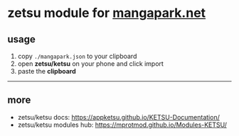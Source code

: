 # zetsu module for [mangapark.net](https://mangapark.net/)  

## usage  
1. copy `./mangapark.json` to your clipboard  
2. open **zetsu/ketsu** on your phone and click import
3. paste the **clipboard**
---  
## more  
- zetsu/ketsu docs: https://appketsu.github.io/KETSU-Documentation/
- zetsu/ketsu modules hub: https://mprotmod.github.io/Modules-KETSU/
